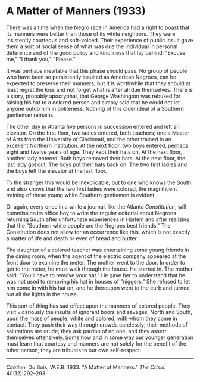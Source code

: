 <!--
title:   A Matter of Manners
author:  Du Bois, W.E.B.
journal: The Crisis
year:    1933
volume:  40
issue:   12
pages:   292-293
-->
# A Matter of Manners (1933)

There was a time when the Negro race in America had a right to boast that its manners were better than those of its white neighbors. They were insistently courteous and soft-voiced. Their experience of public insult gave them a sort of social sense of what was due the individual in personal deference and of the good policy and kindliness that lay behind: "Excuse me," "I thank you," "Please."

It was perhaps inevitable that this phase should pass. No group of people who have been so persistently insulted as American Negroes, can be expected to preserve their manners; but it is worthwhile that they should at least regret the loss and not forget what is after all due themselves. There is a story, probably apocryphal, that George Washington was rebuked for raising his hat to a colored person and simply said that he could not let anyone outdo him in politeness. Nothing of this older ideal of a Southern gentleman remains.

The other day in Atlanta five persons in succession entered and left an elevator. On the first floor, two ladies entered, both teachers; one a Master of Arts from the University of Cincinnati, and the other trained in an excellent Northern institution. At the next floor, two boys entered, perhaps eight and twelve years of age. They kept their hats on. At the next floor, another lady entered. Both boys removed their hats. At the next floor, the last lady got out. The boys put their hats back on. The two first ladies and the boys left the elevator at the last floor.

To the stranger this would be inexplicable; but to one who knows the South and also knows that the two first ladies were colored, the magnificent training of these young white Southern gentlemen is evident.

Or again, every once in a while a journal, like the Atlanta *Constitution*, will commission its office boy to write the regular editorial about Negroes returning South after unfortunate experiences in Harlem and after realizing that the "Southern white people are the Negroes best friends." The Constitution does not allow for an occurrence like this, which is not exactly a matter of life and death or even of bread and butter:

The daughter of a colored teacher was entertaining some young friends in the dining room, when the agent of the electric company appeared at the front door to examine the meter. The mother went to the door. In order to get to the meter, he must walk through the house. He started in. The mother said: "You'll have to remove your hat." He gave her to understand that he was not used to removing his hat in houses of "niggers." She refused to let him come in with his hat on, and he thereupon went to the curb and turned out all the lights in the house.

This sort of thing has sad effect upon the manners of colored people. They visit vicariously the insults of ignorant boors and savages, North and South, upon the mass of people, white and colored, with whom they come in contact. They push their way through crowds carelessly; their methods of salutations are crude; they ask pardon of no one, and they assert themselves offensively. Some how and in some way our younger generation must learn that courtesy and manners are not solely for the benefit of the other person; they are tributes to our own self-respect.

_________________
*Citation:* Du Bois, W.E.B. 1933. "A Matter of Manners." *The Crisis*. 40(12):292&ndash;293.